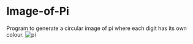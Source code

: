 # Image-of-Pi
Program to generate a circular image of pi where each digit has its own colour.
<img src="https://plus.google.com/u/0/photos/photo/115611245360567743498/6397471495195947138?icm=false&authkey=COinm4He8JrixQE" alt="pi">
